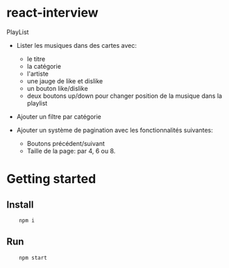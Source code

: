 # react-interview

PlayList

- Lister les musiques dans des cartes avec: 
    - le titre
    - la catégorie
    - l'artiste
    - une jauge de like et dislike
    - un bouton like/dislike
    - deux boutons up/down pour changer position de la musique dans la playlist

- Ajouter un filtre par catégorie 

- Ajouter un système de pagination avec les fonctionnalités suivantes: 
    - Boutons précédent/suivant
    - Taille de la page: par 4, 6 ou 8.

# Getting started

## Install
````
    npm i
````
## Run
````
    npm start
````

